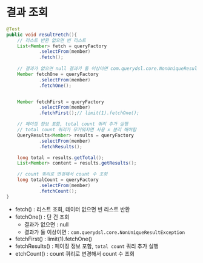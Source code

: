 # 결과 조회

```java
@Test
public void resultFetch(){
    // 리스트 반환 없으면 빈 리스트
    List<Member> fetch = queryFactory
            .selectFrom(member)
            .fetch();
    
    // 결과가 없으면 null 결과가 둘 이상이면 com.querydsl.core.NonUniqueResultException
    Member fetchOne = queryFactory
            .selectFrom(member)
            .fetchOne();


    Member fetchFirst = queryFactory
            .selectFrom(member)
            .fetchFirst();// limit(1).fetchOne();

    // 페이징 정보 포함, total count 쿼리 추가 실행
    // total count 쿼리가 무거워지면 사용 x 분리 해야함 
    QueryResults<Member> results = queryFactory
            .selectFrom(member)
            .fetchResults();

    long total = results.getTotal();
    List<Member> content = results.getResults();

    // count 쿼리로 변경해서 count 수 조회
    long totalCount = queryFactory
            .selectFrom(member)
            .fetchCount();
}
```
- fetch() : 리스트 조회, 데이터 없으면 빈 리스트 반환
- fetchOne() : 단 건 조회
  - 결과가 없으면 : null
  - 결과가 둘 이상이면 : `com.querydsl.core.NonUniqueResultException`
- fetchFirst() : limit(1).fetchOne()
- fetchResults() : 페이징 정보 포함, `total count` 쿼리 추가 실행
- etchCount() : count 쿼리로 변경해서 count 수 조회
